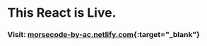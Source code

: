 # This React is Live.
### Visit: [morsecode-by-ac.netlify.com](https://notesapp-by-ac.netlify.app/){:target="_blank"}